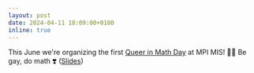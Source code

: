 ```yaml
---
layout: post
date: 2024-04-11 18:09:00+0100
inline: true
---
```


This June we're organizing the first [Queer in Math Day](https://www.mis.mpg.de/events/series/queer-in-math-day) at MPI MIS! :rainbow_flag: Be gay, do math :heavy_heart_exclamation: ([Slides](/assets/pdf/presentations/Queer_In_Math_Day.pdf))
